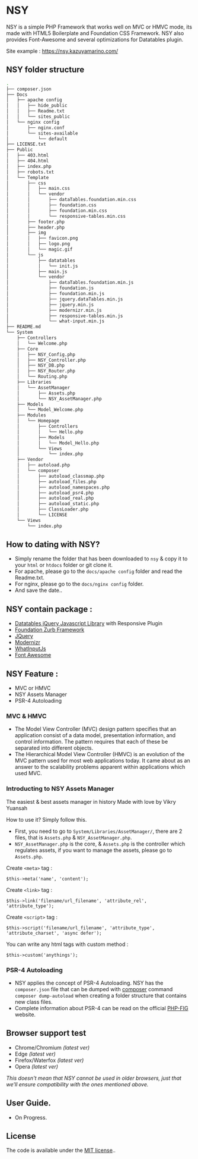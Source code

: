 # NSY
NSY is a simple PHP Framework that works well on MVC or HMVC mode, its made with HTML5 Boilerplate and Foundation CSS Framework. NSY also provides Font-Awesome and several optimizations for Datatables plugin.

Site example :
<a href="https://nsy.kazuyamarino.com/" target="_blank">https://nsy.kazuyamarino.com/</a>


## NSY folder structure

```bash
.
├── composer.json
├── Docs
│   ├── apache config
│   │   ├── hide_public
│   │   ├── Readme.txt
│   │   └── sites_public
│   └── nginx config
│       ├── nginx.conf
│       └── sites-available
│           └── default
├── LICENSE.txt
├── Public
│   ├── 403.html
│   ├── 404.html
│   ├── index.php
│   ├── robots.txt
│   └── Template
│       ├── css
│       │   ├── main.css
│       │   └── vendor
│       │       ├── dataTables.foundation.min.css
│       │       ├── foundation.css
│       │       ├── foundation.min.css
│       │       └── responsive-tables.min.css
│       ├── footer.php
│       ├── header.php
│       ├── img
│       │   ├── favicon.png
│       │   ├── logo.png
│       │   └── magic.gif
│       └── js
│           ├── datatables
│           │   └── init.js
│           ├── main.js
│           └── vendor
│               ├── dataTables.foundation.min.js
│               ├── foundation.js
│               ├── foundation.min.js
│               ├── jquery.dataTables.min.js
│               ├── jquery.min.js
│               ├── modernizr.min.js
│               ├── responsive-tables.min.js
│               └── what-input.min.js
├── README.md
└── System
    ├── Controllers
    │   └── Welcome.php
    ├── Core
    │   ├── NSY_Config.php
    │   ├── NSY_Controller.php
    │   ├── NSY_DB.php
    │   ├── NSY_Router.php
    │   └── Routing.php
    ├── Libraries
    │   └── AssetManager
    │       ├── Assets.php
    │       └── NSY_AssetManager.php
    ├── Models
    │   └── Model_Welcome.php
    ├── Modules
    │   └── Homepage
    │       ├── Controllers
    │       │   └── Hello.php
    │       ├── Models
    │       │   └── Model_Hello.php
    │       └── Views
    │           └── index.php
    ├── Vendor
    │   ├── autoload.php
    │   └── composer
    │       ├── autoload_classmap.php
    │       ├── autoload_files.php
    │       ├── autoload_namespaces.php
    │       ├── autoload_psr4.php
    │       ├── autoload_real.php
    │       ├── autoload_static.php
    │       ├── ClassLoader.php
    │       └── LICENSE
    └── Views
        └── index.php
```


## How to dating with NSY?
- Simply rename the folder that has been downloaded to `nsy` & copy it to your `html` or `htdocs` folder or git clone it.
- For apache, please go to the `docs/apache config` folder and read the Readme.txt.
- For nginx, please go to the `docs/nginx config` folder.
- And save the date..


## NSY contain package :
- [Datatables jQuery Javascript Library](https://www.datatables.net/) with Responsive Plugin
- [Foundation Zurb Framework](https://foundation.zurb.com/)
- [JQuery](https://jquery.com/)
- [Modernizr](https://modernizr.com/)
- [WhatInputJs](https://github.com/ten1seven/what-input)
- [Font Awesome](https://fontawesome.com/)


## NSY Feature :
- MVC or HMVC
- NSY Assets Manager
- PSR-4 Autoloading

### MVC & HMVC
- The Model View Controller (MVC) design pattern specifies that an application consist of a data model, presentation information, and control information. The pattern requires that each of these be separated into different objects.
- The Hierarchical Model View Controller (HMVC) is an evolution of the MVC pattern used for most web applications today. It came about as an answer to the scalability problems apparent within applications which used MVC.

### Introducting to NSY Assets Manager
The easiest & best assets manager in history
Made with love by Vikry Yuansah

How to use it? Simply follow this.
- First, you need to go to `System/Libraries/AssetManager/`, there are 2 files, that is `Assets.php` & `NSY_AssetManager.php`.
- `NSY_AssetManager.php` is the core, & `Assets.php` is the controller which regulates assets, if you want to manage the assets, please go to `Assets.php`.

Create `<meta>` tag :
```
$this->meta('name', 'content');
```

Create `<link>` tag :
```
$this->link('filename/url_filename', 'attribute_rel', 'attribute_type');
```

Create `<script>` tag :
```
$this->script('filename/url_filename', 'attribute_type', 'attribute_charset', 'async defer');
```

You can write any html tags with custom method :
```
$this->custom('anythings');
```

### PSR-4 Autoloading
- NSY applies the concept of PSR-4 Autoloading. NSY has the `composer.json` file that can be dumped with [composer](https://getcomposer.org/download/) command `composer dump-autoload` when creating a folder structure that contains new class files.
- Complete information about PSR-4 can be read on the official [PHP-FIG](https://www.php-fig.org/psr/psr-4/) website.


## Browser support test

* Chrome/Chromium *(latest ver)*
* Edge *(latest ver)*
* Firefox/Waterfox *(latest ver)*
* Opera *(latest ver)*

*This doesn't mean that NSY cannot be used in older browsers,
just that we'll ensure compatibility with the ones mentioned above.*


## User Guide.
- On Progress.


## License

The code is available under the [MIT license](LICENSE.txt)..
